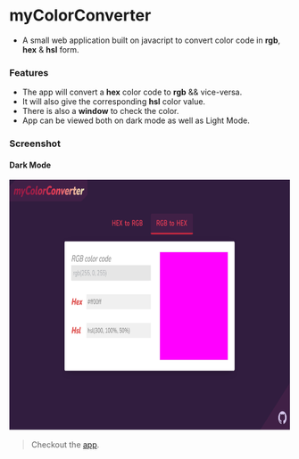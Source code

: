 # myColorConverter

- A small web application built on javacript to convert color code in **rgb**, **hex** & **hsl** form.

### Features

- The app will convert a **hex** color code to **rgb** && vice-versa.
- It will also give the corresponding **hsl** color value.
- There is also a **window** to check the color.
- App can be viewed both on dark mode as well as Light Mode.

### Screenshot

#### Dark Mode

<img src="./src/assets/images/desktop-dm.png" alt="desktop darkmode screenshot" width="800" height="450">

> Checkout the [app](https://mycolorconverter.netlify.app/).
